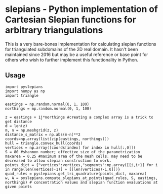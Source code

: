 # slepians - Python implementation of Cartesian Slepian functions for arbitrary triangulations

This is a very bare-bones implementation for calculating slepian functions for triangulated subdomains of the 2D real domain. It hasn't been maintained since 2016 but may be a useful reference or base point for others who wish to further implement this functionality in Python.

## Usage

```
import pyslepians
import numpy as np
import triangle

eastings = np.random.normal(0, 1, 100)
northings = np.random.normal(0, 1, 100)

z = eastings + 1j*northings #creating a complex array is a trick to get distance
d = len(z)
m, n = np.meshgrid(z, z)
distance_s_matrix = np.abs(m-n)**2
coords=np.array(list(zip(eastings, northings)))
hull = triangle.convex_hull(coords)
vertices = np.array([coords[index] for index in hull[:,0]])
S = 80 #shannon number; effective size of the parametrization
maxarea = 0.25 #maximum area of the mesh cells; may need to be decreased to allow slepian construction to work. 
points_dict = {"vertices":vertices,"segments":np.array([[i,i+1] for i in range(len(vertices)-1)] + [[len(vertices)-1,0]])}
quad_rules = pyslepians.get_tri_quadrature(points_dict, maxarea)
w, A = pyslepians.compute_slepians_at_points(quad_rules, S, eastings, northings) # concentration values and slepian function evaluations at given points
```